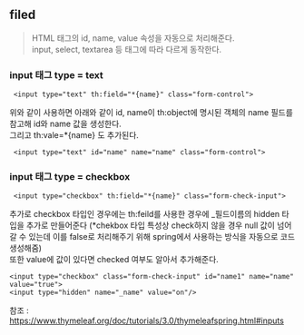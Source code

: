 ## filed
> HTML 태그의 id, name, value 속성을 자동으로 처리해준다.
> <br> input, select, textarea 등 태그에 따라 다르게 동작한다.

### input 태그 type = text
```
 <input type="text" th:field="*{name}" class="form-control">
```
위와 같이 사용하면 아래와 같이 id, name이 th:object에 명시된 객체의 name 필드를 참고해 id와 name 값을 생성한다.
<br> 그리고 th:vale=*{name} 도 추가된다.
```
 <input type="text" id="name" name="name" class="form-control">
```

### input 태그 type = checkbox

```
 <input type="checkbox" th:field="*{name}" class="form-check-input">
```

추가로 checkbox 타입인 경우에는 th:feild를 사용한 경우에 \_필드이름의 hidden 타입을 추가로 만들어준다 (*chekbox 타입 특성상 check하지 않을 경우 null 값이 넘어갈 수 있는데
이를 false로 처리해주기 위해 spring에서 사용하는 방식을 자동으로 코드 생성해줌)
<br> 또한 value에 값이 있다면 checked 여부도 알아서 추가해준다.
```
<input type="checkbox" class="form-check-input" id="name1" name="name" value="true">
<input type="hidden" name="_name" value="on"/>
```

참조 : https://www.thymeleaf.org/doc/tutorials/3.0/thymeleafspring.html#inputs
